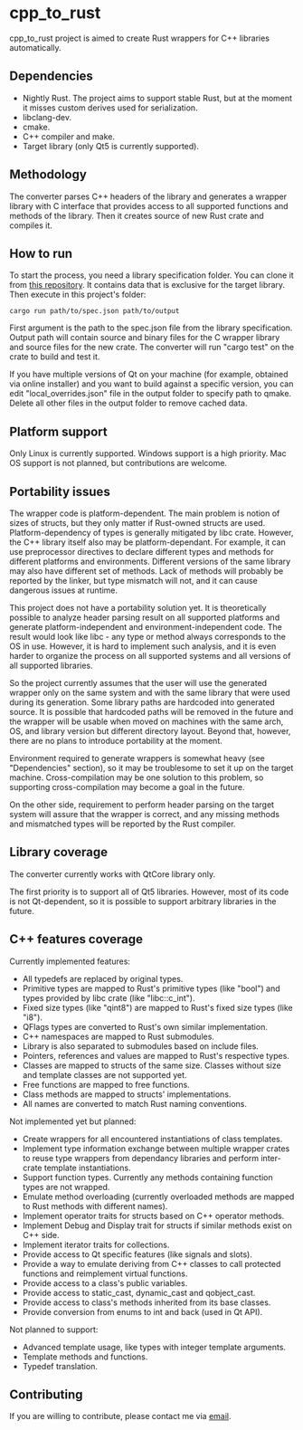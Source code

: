cpp_to_rust
===========

cpp_to_rust project is aimed to create Rust wrappers for C++ libraries automatically.

Dependencies
------------
- Nightly Rust. The project aims to support stable Rust, but at the moment it misses custom derives used for serialization.
- libclang-dev.
- cmake.
- C++ compiler and make.
- Target library (only Qt5 is currently supported). 

Methodology
-----------
The converter parses C++ headers of the library and generates a wrapper library with C interface that provides access to all supported functions and methods of the library. Then it creates source of new Rust crate and compiles it.

How to run
----------
To start the process, you need a library specification folder. You can clone it from [this repository](.....). It contains data that is exclusive for the target library. Then execute in this project's folder:

    cargo run path/to/spec.json path/to/output

First argument is the path to the spec.json file from the library specification. Output path will contain source and binary files for the C wrapper library and source files for the new crate. The converter will run "cargo test" on the crate to build and test it.

If you have multiple versions of Qt on your machine (for example, obtained via online installer) and you want to build against a specific version, you can edit "local_overrides.json" file in the output folder to specify path to qmake. Delete all other files in the output folder to remove cached data.

Platform support
----------------
Only Linux is currently supported. Windows support is a high priority. Mac OS support is not planned, but contributions are welcome.

Portability issues
------------------
The wrapper code is platform-dependent. The main problem is notion of sizes of structs, but they only matter if Rust-owned structs are used. Platform-dependency of types is generally mitigated by libc crate. However, the C++ library itself also may be platform-dependant. For example, it can use preprocessor directives to declare different types and methods for different platforms and environments. Different versions of the same library may also have different set of methods. Lack of methods will probably be reported by the linker, but type mismatch will not, and it can cause dangerous issues at runtime.

This project does not have a portability solution yet. It is theoretically possible to analyze header parsing result on all supported platforms and generate platform-independent and environment-independent code. The result would look like libc - any type or method always corresponds to the OS in use. However, it is hard to implement such analysis, and it is even harder to organize the process on all supported systems and all versions of all supported libraries. 

So the project currently assumes that the user will use the generated wrapper only on the same system and with the same library that were used during its generation. Some library paths are hardcoded into generated source. It is possible that hardcoded paths will be removed in the future and the wrapper will be usable when moved on machines with the same arch, OS, and library version but different directory layout. Beyond that, however, there are no plans to introduce portability at the moment. 

Environment required to generate wrappers is somewhat heavy (see "Dependencies" section), so it may be troublesome to set it up on the target machine. Cross-compilation may be one solution to this problem, so supporting cross-compilation may become a goal in the future. 

On the other side, requirement to perform header parsing on the target system will assure that the wrapper is correct, and any missing methods and mismatched types will be reported by the Rust compiler.

Library coverage
----------------
The converter currently works with QtCore library only.

The first priority is to support all of Qt5 libraries. However, most of its code is not Qt-dependent, so it is possible to support arbitrary libraries in the future. 

C++ features coverage
---------------------
Currently implemented features:

- All typedefs are replaced by original types.
- Primitive types are mapped to Rust's primitive types (like "bool") and types provided by libc crate (like "libc::c_int").
- Fixed size types (like "qint8") are mapped to Rust's fixed size types (like "i8").
- QFlags<Enum> types are converted to Rust's own similar implementation.
- C++ namespaces are mapped to Rust submodules.
- Library is also separated to submodules based on include files.
- Pointers, references and values are mapped to Rust's respective types.
- Classes are mapped to structs of the same size. Classes without size and template classes are not supported yet.
- Free functions are mapped to free functions.
- Class methods are mapped to structs' implementations.
- All names are converted to match Rust naming conventions.

Not implemented yet but planned:

- Create wrappers for all encountered instantiations of class templates.
- Implement type information exchange between multiple wrapper crates to reuse type wrappers from dependancy libraries and perform inter-crate template instantiations.   
- Support function types. Currently any methods containing function types are not wrapped.
- Emulate method overloading (currently overloaded methods are mapped to Rust methods with different names).
- Implement operator traits for structs based on C++ operator methods.
- Implement Debug and Display trait for structs if similar methods exist on C++ side.
- Implement iterator traits for collections.
- Provide access to Qt specific features (like signals and slots).
- Provide a way to emulate deriving from C++ classes to call protected functions and reimplement virtual functions.
- Provide access to a class's public variables.
- Provide access to static_cast, dynamic_cast and qobject_cast.
- Provide access to class's methods inherited from its base classes.
- Provide conversion from enums to int and back (used in Qt API).

Not planned to support:

- Advanced template usage, like types with integer template arguments.
- Template methods and functions.
- Typedef translation.

Contributing
------------
If you are willing to contribute, please contact me via [email](mailto:ri@idzaaus.org).

